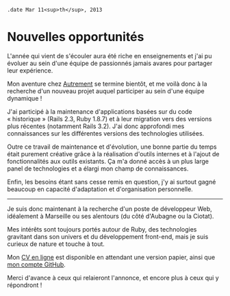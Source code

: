 ``` #haml
.date Mar 11<sup>th</sup>, 2013
```

Nouvelles opportunités
======================

L'année qui vient de s'écouler aura été riche en enseignements et j'ai pu
évoluer au sein d'une équipe de passionnés jamais avares pour partager leur
expérience.

Mon aventure chez [Autrement][] se termine bientôt, et me voilà donc à la
recherche d'un nouveau projet auquel participer au sein d'une équipe dynamique !


J'ai participé à la maintenance d'applications basées sur du code « historique »
(Rails 2.3, Ruby 1.8.7) et à leur migration vers des versions plus récentes
(notamment Rails 3.2). J'ai donc approfondi mes connaissances sur les
différentes versions des technologies utilisées.

Outre ce travail de maintenance et d'évolution, une bonne partie du temps était
purement créative grâce à la réalisation d'outils internes et à l'ajout de
fonctionnalités aux outils existants. Ça m'a donné accès à un plus large panel
de technologies et a élargi mon champ de connaissances.

Enfin, les besoins étant sans cesse remis en question, j'y ai surtout gagné
beaucoup en capacité d'adaptation et d'organisation personnelle.

---

Je suis donc maintenant à la recherche d'un poste de développeur Web, idéalement
à Marseille ou ses alentours (du côté d'Aubagne ou la Ciotat).

Mes intérêts sont toujours portés autour de Ruby, des technologies gravitant
dans son univers et du développement front-end, mais je suis curieux de nature
et touche à tout.

Mon [CV en ligne][cv] est disponible en attendant une version papier, ainsi que
[mon compte GitHub][github].

Merci d'avance à ceux qui relaieront l'annonce, et encore plus à ceux qui y
répondront !

[Autrement]: http://hotelhotel.com/
[cv]: /cv.html
[github]: http://github.com/madx

